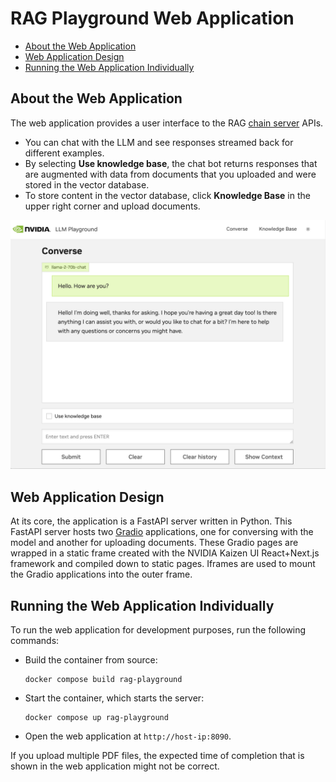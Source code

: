 <!--
  SPDX-FileCopyrightText: Copyright (c) 2023 NVIDIA CORPORATION & AFFILIATES. All rights reserved.
  SPDX-License-Identifier: Apache-2.0
-->

# RAG Playground Web Application

<!-- TOC -->

* [About the Web Application](#about-the-web-application)
* [Web Application Design](#web-application-design)
* [Running the Web Application Individually](#running-the-web-application-individually)

<!-- /TOC -->

## About the Web Application

The web application provides a user interface to the RAG [chain server](./chain-server.md) APIs.

- You can chat with the LLM and see responses streamed back for different examples.
- By selecting **Use knowledge base**, the chat bot returns responses that are augmented with data from documents that you uploaded and were stored in the vector database.
- To store content in the vector database, click **Knowledge Base** in the upper right corner and upload documents.

![Diagram](images/image4.jpg)

## Web Application Design

At its core, the application is a FastAPI server written in Python. This FastAPI server hosts two [Gradio](https://www.gradio.app/) applications, one for conversing with the model and another for uploading documents. These Gradio pages are wrapped in a static frame created with the NVIDIA Kaizen UI React+Next.js framework and compiled down to static pages. Iframes are used to mount the Gradio applications into the outer frame.

## Running the Web Application Individually

To run the web application for development purposes, run the following commands:

- Build the container from source:

  ```console
  docker compose build rag-playground
  ```

- Start the container, which starts the server:

  ```console
  docker compose up rag-playground
  ```

- Open the web application at ``http://host-ip:8090``.

If you upload multiple PDF files, the expected time of completion that is shown in the web application might not be correct.
